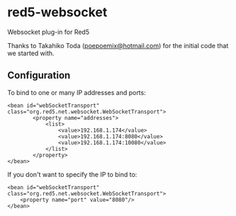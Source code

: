 red5-websocket
==============

Websocket plug-in for Red5

Thanks to Takahiko Toda (poepoemix@hotmail.com) for the initial code that we started with.

Configuration
--------------

To bind to one or many IP addresses and ports:
```
<bean id="webSocketTransport" class="org.red5.net.websocket.WebSocketTransport">
        <property name="addresses">
            <list>
            	<value>192.168.1.174</value>
            	<value>192.168.1.174:8080</value>
            	<value>192.168.1.174:10080</value>
            </list>
        </property>
</bean>
```

If you don't want to specify the IP to bind to:
```
<bean id="webSocketTransport" class="org.red5.net.websocket.WebSocketTransport">
	<property name="port" value="8080"/>
</bean>

```
